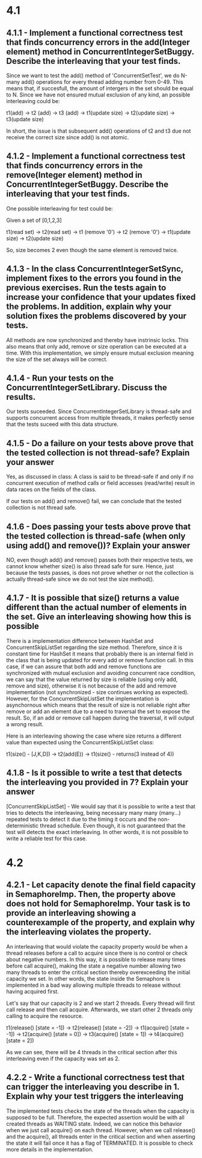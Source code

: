 # 4.1

## 4.1.1 - Implement a functional correctness test that finds concurrency errors in the add(Integer element) method in ConcurrentIntegerSetBuggy. Describe the interleaving that your test finds.

Since we want to test the add() method of 'ConcurrentSetTest', we do N-many add() operations for every thread adding number from 0-49. This means that, if succesfull, the amount of intergers in the set should be equal to N. Since we have not ensured mutual exclusion of any kind, an possible interleaving could be:

t1(add) -> t2 (add) -> t3 (add) -> t1(update size) -> t2(update size) -> t3(update size)

In short, the issue is that subsequent add() operations of t2 and t3 due not receive the correct size since add() is not atomic.

## 4.1.2 - Implement a functional correctness test that finds concurrency errors in the remove(Integer element) method in ConcurrentIntegerSetBuggy. Describe the interleaving that your test finds.

One possible interleaving for test could be:

Given a set of [0,1,2,3]

t1(read set) -> t2(read set) -> t1 (remove '0') -> t2 (remove '0') 
-> t1(update size) -> t2(update size) 

So, size becomes 2 even though the same element is removed twice.

## 4.1.3 - In the class ConcurrentIntegerSetSync, implement fixes to the errors you found in the previous exercises. Run the tests again to increase your confidence that your updates fixed the problems. In addition, explain why your solution fixes the problems discovered by your tests.

All methods are now synchronized and thereby have instrinsic locks.
This also means that only add, remove or size operation can be executed at a time.
With this implementation, we simply ensure mutual exclusion meaning the size of the set
always will be correct.

## 4.1.4 - Run your tests on the ConcurrentIntegerSetLibrary. Discuss the results.

Our tests suceeded. Since ConcurrentIntegerSetLibrary is thread-safe and supports concurrent access from multiple threads, it makes perfectly sense that the tests suceed with this data structure.

## 4.1.5 - Do a failure on your tests above prove that the tested collection is not thread-safe? Explain your answer

Yes, as discussed in class: A class is said to be thread-safe if and only if
no concurrent execution of method calls or field accesses (read/write)
result in data races on the fields of the class.

If our tests on add() and remove() fail, we can conclude that the
tested collection is not thread safe.

## 4.1.6 - Does passing your tests above prove that the tested collection is thread-safe (when only using add() and remove())? Explain your answer

NO, even though add() and remove() passes both their respective tests,
we cannot know whether size() is also thread safe for sure. Hence, just because the tests passes, is does not prove whether or not the collection is actually thread-safe since we do not test the size method().

## 4.1.7 - It is possible that size() returns a value different than the actual number of elements in the set. Give an interleaving showing how this is possible

There is a implementation difference between HashSet and ConcurrentSkipListSet regarding the size method. Therefore, since it is constant time for HashSet it means that probably there is an internal field in the class that is being updated for every add or remove function call. In this case, if we can assure that both add and remove functions are synchronized with mutual exclusion and avoiding concurrent race condition, we can say that the value returned by size is reliable (using only add, remove and size), otherwise it is not because of the add and remove implementation (not synchronized - size continues working as expected). However, for the ConcurrentSkipListSet the implementation is asynchornous which means that the result of size is not reliable right after remove or add an element due to a need to traversal the set to expose the result. So, if an add or remove call happen during the traversal, it will output a wrong result.

Here is an interleaving showing the case where size returns a different value than expected using the ConcurrentSkipListSet class:

t1(size() - [J,K,D]) -> t2(add(E)) -> t1(size() - returns(3 instead of 4))

## 4.1.8 - Is it possible to write a test that detects the interleaving you provided in 7? Explain your answer

[ConcurrentSkipListSet] - We would say that it is possible to write a test that tries to detects the interleaving, being necessary many many (many...) repeated tests to detect it due to the timing it occurs and the non-deterministic thread schedule. Even though, it is not guaranteed that the test will detects the exact interleaving. In other words, it is not possible to write a reliable test for this case.

# 4.2

## 4.2.1 - Let capacity denote the final field capacity in SemaphoreImp. Then, the property above does not hold for SemaphoreImp. Your task is to provide an interleaving showing a counterexample of the property, and explain why the interleaving violates the property.

An interleaving that would violate the capacity property would be when a thread releases before a call to acquire since there is no control or check about negative numbers. In this way, it is possible to release many times before call acquire(), making the state a negative number allowing two many threads to enter the critical section thereby overexceeding the initial capacity we set. In other words, the state inside the Semaphore is implemented in a bad way allowing multiple threads to release without having acquired first.

Let's say that our capacity is 2 and we start 2 threads. Every thread will first call release and then call acquire. Afterwards, we start other 2 threads only calling to acquire the resource.

t1(release() [state = -1]) -> t2(release() [state = -2])
-> t1(acquire() [state = -1]) -> t2(acquire() [state = 0])
-> t3(acquire() [state = 1]) -> t4(acquire() [state = 2])

As we can see, there will be 4 threads in the critical section after this interleaving even if the capacity was set as 2.

## 4.2.2 - Write a functional correctness test that can trigger the interleaving you describe in 1. Explain why your test triggers the interleaving

The implemented tests checks the state of the threads when the capacity is supposed to be full. Therefore, the expected assertion would be with all created threads as WAITING state. Indeed, we can notice this behavior when we just call acquire() on each thread. However, when we call release() and the acquire(), all threads enter in the critical section and when asserting the state it will fail once it has a flag of TERMINATED. It is possible to check more details in the implementation.
